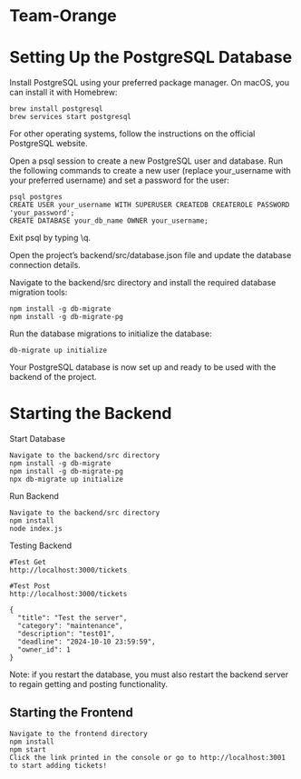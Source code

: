 # Team-Orange

# Setting Up the PostgreSQL Database

Install PostgreSQL using your preferred package manager. On macOS, you can install it with Homebrew:
```
brew install postgresql
brew services start postgresql
```
For other operating systems, follow the instructions on the official PostgreSQL website.

Open a psql session to create a new PostgreSQL user and database.
Run the following commands to create a new user (replace your_username with your preferred username) and set a password for the user:
```
psql postgres
CREATE USER your_username WITH SUPERUSER CREATEDB CREATEROLE PASSWORD 'your_password';
CREATE DATABASE your_db_name OWNER your_username;
```
Exit psql by typing \q.

Open the project’s backend/src/database.json file and update the database connection details. 

Navigate to the backend/src directory and install the required database migration tools:
```
npm install -g db-migrate
npm install -g db-migrate-pg
```
Run the database migrations to initialize the database:
```
db-migrate up initialize
```
Your PostgreSQL database is now set up and ready to be used with the backend of the project.

# Starting the Backend

Start Database
```
Navigate to the backend/src directory 
npm install -g db-migrate
npm install -g db-migrate-pg
npx db-migrate up initialize
```

Run Backend
```
Navigate to the backend/src directory
npm install
node index.js
```

Testing Backend
```
#Test Get
http://localhost:3000/tickets

#Test Post
http://localhost:3000/tickets

{
  "title": "Test the server",
  "category": "maintenance",
  "description": "test01",
  "deadline": "2024-10-10 23:59:59",
  "owner_id": 1
}
```
Note: if you restart the database, you must also restart the backend server to regain getting and posting functionality.
## Starting the Frontend
```
Navigate to the frontend directory
npm install
npm start 
Click the link printed in the console or go to http://localhost:3001 to start adding tickets!
```